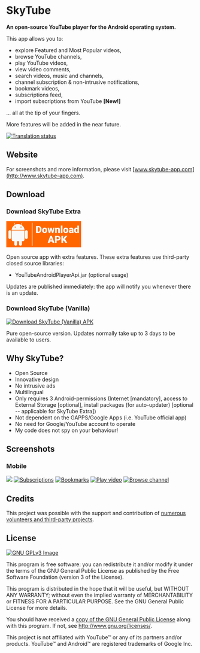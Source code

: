 # SkyTube
**An open-source YouTube player for the Android operating system.**

This app allows you to:
* explore Featured and Most Popular videos,
* browse YouTube channels,
* play YouTube videos,
* view video comments,
* search videos, music and channels,
* channel subscription & non-intrusive notifications,
* bookmark videos,
* subscriptions feed,
* import subscriptions from YouTube **[New!]**

... all at the tip of your fingers.

More features will be added in the near future.

<a href="https://hosted.weblate.org/engage/skytube/?utm_source=widget"> <img src="https://hosted.weblate.org/widgets/skytube/-/strings/svg-badge.svg" alt="Translation status"/> </a>

## Website
For screenshots and more information, please visit [www.skytube-app.com](http://www.skytube-app.com).

## Download
### Download SkyTube Extra
[![Download SkyTube Extra APK](screenshots/download_apk.png)](https://github.com/ram-on/SkyTube/releases/download/v2.70/SkyTube-Extra-2.70.apk)

Open source app with extra features.  These extra features use third-party closed source libraries:
* YouTubeAndroidPlayerApi.jar (optional usage)

Updates are published immediately: the app will notify you whenever there is an update.

### Download SkyTube (Vanilla)
[![Download SkyTube (Vanilla) APK](https://upload.wikimedia.org/wikipedia/commons/thumb/0/0d/Get_it_on_F-Droid.svg/200px-Get_it_on_F-Droid.svg.png)](https://f-droid.org/repository/browse/?fdid=free.rm.skytube.oss)

Pure open-source version.  Updates normally take up to 3 days to be available to users.

## Why SkyTube?
* Open Source
* Innovative design
* No intrusive ads
* Multilingual
* Only requires 3 Android-permissions (Internet [mandatory], access to External Storage [optional], install packages (for auto-updater) [optional -- applicable for SkyTube Extra])
* Not dependent on the GAPPS/Google Apps (i.e. YouTube official app)
* No need for Google/YouTube account to operate
* My code does not spy on your behaviour!

## Screenshots
### Mobile

[<img src="https://ram-on.github.io/SkyTube/assets/img/screenshots/trending.jpg" width=180>](https://ram-on.github.io/SkyTube/assets/img/screenshots/trending.jpg)
[<img src="https://ram-on.github.io/SkyTube/assets/img/screenshots/subs.jpg" alt="Subscriptions" width="180" />](https://ram-on.github.io/SkyTube/assets/img/screenshots/subs.jpg)
[<img src="https://ram-on.github.io/SkyTube/assets/img/screenshots/bookmarks.jpg" alt="Bookmarks" width="180" />](https://ram-on.github.io/SkyTube/assets/img/screenshots/bookmarks.jpg")
[<img src="https://ram-on.github.io/SkyTube/assets/img/screenshots/play.jpg" alt="Play video" width="180" />](https://ram-on.github.io/SkyTube/assets/img/screenshots/play.jpg")
[<img src="https://ram-on.github.io/SkyTube/assets/img/screenshots/browse.jpg" alt="Browse channel" width="180" />](https://ram-on.github.io/SkyTube/assets/img/screenshots/browse.jpg")



## Credits
This project was possible with the support and contribution of [numerous volunteers and third-party projects](http://skytube-app.com/credits.html).

## License
[![GNU GPLv3 Image](https://www.gnu.org/graphics/gplv3-127x51.png)](http://www.gnu.org/licenses/gpl-3.0.en.html)  

This program is free software: you can redistribute it and/or modify
it under the terms of the GNU General Public License as published by
the Free Software Foundation (version 3 of the License).

This program is distributed in the hope that it will be useful,
but WITHOUT ANY WARRANTY; without even the implied warranty of
MERCHANTABILITY or FITNESS FOR A PARTICULAR PURPOSE.  See the
GNU General Public License for more details.

You should have received a [copy of the GNU General Public License](https://raw.githubusercontent.com/ram-on/SkyTube/master/LICENSE)
along with this program.  If not, see http://www.gnu.org/licenses/.

This project is not affiliated with YouTube™ or any of its partners and/or products.
YouTube™ and Android™ are registered trademarks of Google Inc.
